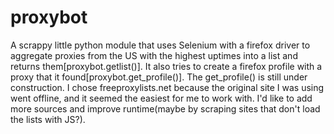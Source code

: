 # proxybot
A scrappy little python module that uses Selenium with a firefox driver to aggregate proxies from the US with the highest uptimes into a list and returns them[proxybot.getlist()]. It also tries to create a firefox profile with a proxy that it found[proxybot.get_profile()]. The get_profile() is still under construction. I chose freeproxylists.net because the original site I was using went offline, and it seemed the easiest for me to work with. I'd like to add more sources and improve runtime(maybe by scraping sites that don't load the lists with JS?).
